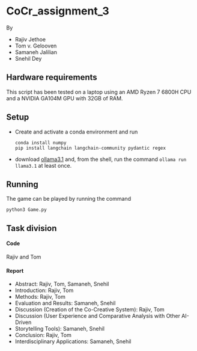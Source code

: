 # CoCr_assignment_3
By 
- Rajiv Jethoe
- Tom v. Gelooven
- Samaneh Jalilian
- Snehil Dey


## Hardware requirements
This script has been tested on a laptop using an AMD Ryzen 7 6800H CPU and a NVIDIA GA104M GPU with 32GB of RAM.

## Setup
- Create and activate a conda environment and run
  ```
  conda install numpy
  pip install langchain langchain-community pydantic regex
  ```
  
- download [ollama3.1](https://github.com/ollama/ollama) and, from the shell, run the command `ollama run llama3.1` at least once. 

## Running
The game can be played by running the command 

```
python3 Game.py
```

## Task division

#### Code
Rajiv and Tom

#### Report
- Abstract: Rajiv, Tom, Samaneh, Snehil
- Introduction: Rajiv, Tom
- Methods: Rajiv, Tom
- Evaluation and Results: Samaneh, Snehil
- Discussion (Creation of the Co-Creative System): Rajiv, Tom
- Discussion (User Experience and Comparative Analysis with Other AI-Driven
- Storytelling Tools): Samaneh, Snehil
- Conclusion: Rajiv, Tom
- Interdisciplinary Applications: Samaneh, Snehil

